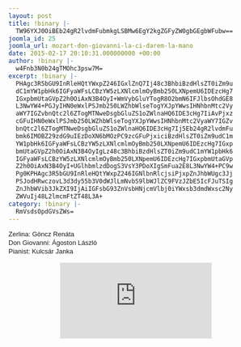 ```yaml
---
layout: post
title: !binary |-
  TW96YXJ0OiBEb24gR2lvdmFubmkgLSBMw6EgY2kgZGFyZW0gbGEgbWFubw==
joomla_id: 25
joomla_url: mozart-don-giovanni-la-ci-darem-la-mano
date: 2015-02-17 20:10:31.000000000 +00:00
author: !binary |-
  w4Fnb3N0b24gTMOhc3psw7M=
excerpt: !binary |-
  PHAgc3R5bGU9InRleHQtYWxpZ246IGxlZnQ7Ij48c3BhbiBzdHlsZT0iZm9u
  dC1mYW1pbHk6IGFyaWFsLCBzYW5zLXNlcmlmOyBmb250LXNpemU6IDEzcHg7
  IGxpbmUtaGVpZ2h0OiAxN3B4OyI+WmVybGluYTogR8O2bmN6IFJlbsOhdGE8
  L3NwYW4+PGJyIHN0eWxlPSJmb250LWZhbWlseTogYXJpYWwsIHNhbnMtc2Vy
  aWY7IGZvbnQtc2l6ZTogMTNweDsgbGluZS1oZWlnaHQ6IDE3cHg7IiAvPjxz
  cGFuIHN0eWxlPSJmb250LWZhbWlseTogYXJpYWwsIHNhbnMtc2VyaWY7IGZv
  bnQtc2l6ZTogMTNweDsgbGluZS1oZWlnaHQ6IDE3cHg7Ij5Eb24gR2lvdmFu
  bmk6IMOBZ29zdG9uIEzDoXN6bMOzPC9zcGFuPjxiciBzdHlsZT0iZm9udC1m
  YW1pbHk6IGFyaWFsLCBzYW5zLXNlcmlmOyBmb250LXNpemU6IDEzcHg7IGxp
  bmUtaGVpZ2h0OiAxN3B4OyIgLz48c3BhbiBzdHlsZT0iZm9udC1mYW1pbHk6
  IGFyaWFsLCBzYW5zLXNlcmlmOyBmb250LXNpemU6IDEzcHg7IGxpbmUtaGVp
  Z2h0OiAxN3B4OyI+UGlhbmlzdDogS3VsY3PDoXIgSmFua2E8L3NwYW4+PC9w
  Pg0KPHAgc3R5bGU9InRleHQtYWxpZ246IGNlbnRlcjsiPjxpZnJhbWUgc3Jj
  PSJodHRwczovL3d3dy55b3V0dWJlLmNvbS9lbWJlZC9FVzJZbE5IcFJuTSIg
  ZnJhbWVib3JkZXI9IjAiIGFsbG93ZnVsbHNjcmVlbj0iYWxsb3dmdWxsc2Ny
  ZWVuIj48L2lmcmFtZT48L3A+
category: !binary |-
  RmVsdsOpdGVsZWs=
---
```

<p style="text-align: left;"><span style="font-family: arial, sans-serif; font-size: 13px; line-height: 17px;">Zerlina: Göncz Renáta</span><br style="font-family: arial, sans-serif; font-size: 13px; line-height: 17px;" /><span style="font-family: arial, sans-serif; font-size: 13px; line-height: 17px;">Don Giovanni: Ágoston László</span><br style="font-family: arial, sans-serif; font-size: 13px; line-height: 17px;" /><span style="font-family: arial, sans-serif; font-size: 13px; line-height: 17px;">Pianist: Kulcsár Janka</span></p>
<p style="text-align: center;"><iframe src="https://www.youtube.com/embed/EW2YlNHpRnM" frameborder="0" allowfullscreen="allowfullscreen"></iframe></p>

